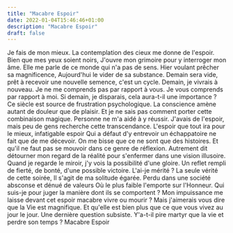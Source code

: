 ```yaml
---
title: "Macabre Espoir"
date: 2022-01-04T15:46:46+01:00
description: "Macabre Espoir"
draft: false
---
```


Je fais de mon mieux.
La contemplation des cieux me donne de l'espoir.
Bien que mes yeux soient noirs,
J'ouvre mon grimoire pour y interroger mon âme.
Elle me parle de ce monde qui n'a pas de sens.
Hier voulant prêcher sa magnificence, Aujourd'hui le vider de sa substance.
Demain sera vide, prêt à recevoir une nouvelle semence, c'est un cycle.
Demain, je vivrais à nouveau.
Je ne me comprends pas par rapport à vous.
Je vous comprends par rapport à moi.
Si demain, je disparais, cela aura-t-il une importance ?
Ce siècle est source de frustration psychologique.
La conscience amène autant de douleur que de plaisir.
Et je ne sais pas comment porter cette combinaison magique.
Personne ne m'a aidé à y réussir.
J'avais de l'espoir, mais peu de gens recherche cette transcendance.
L'espoir que tout ira pour le mieux, infatigable espoir
Qui a défaut d'y entrevoir un échappatoire ne fait que de me décevoir.
On me bisse que ce ne sont que des histoires.
Et qu'il ne faut pas se mouvoir dans ce genre de réflexion.
Autrement dit détourner mon regard de la réalité pour s'enfermer dans une vision illusoire.
Quand je regarde le miroir, j'y vois la possibilité d'une gloire.
Un reflet rempli de fierté, de bonté, d'une possible victoire.
L'ai-je mérité ?
La seule vérité de cette soirée,
Il s'agit de ma solitude égarée.
Perdu dans une société absconse et dénué de valeurs
Où le plus faible l'emporte sur l'Honneur.
Qui suis-je pour juger la manière dont ils se comportent ?
Mon impuissance me laisse devant cet espoir macabre vivre ou mourir ?
Mais j'aimerais vous dire que la Vie est magnifique.
Et qu'elle est bien plus que ce que vous vivez au jour le jour.
Une dernière question subsiste.
Y'a-t-il pire martyr que la vie et perdre son temps ?
Macabre Espoir
